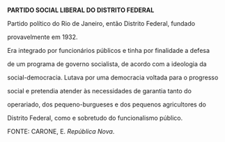 **PARTIDO SOCIAL LIBERAL DO DISTRITO FEDERAL**



Partido político do Rio de Janeiro, então Distrito Federal, fundado

provavelmente em 1932.



Era integrado por funcionários públicos e tinha por finalidade a defesa

de um programa de governo socialista, de acordo com a ideologia da

social-democracia. Lutava por uma democracia voltada para o progresso

social e pretendia atender às necessidades de garantia tanto do

operariado, dos pequeno-burgueses e dos pequenos agricultores do

Distrito Federal, como e sobretudo do funcionalismo público.



FONTE: CARONE, E. *República Nova*.

